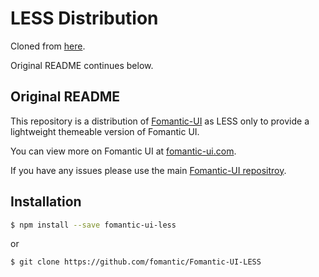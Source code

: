 # LESS Distribution

Cloned from [here](https://github.com/fomantic/Fomantic-UI-LESS/tree/2.9.3).

Original README continues below.

## Original README

This repository is a distribution of [Fomantic-UI](https://fomantic-ui.com) as LESS only to provide a lightweight themeable version of Fomantic UI.

You can view more on Fomantic UI at [fomantic-ui.com](https://fomantic-ui.com).

If you have any issues please use the main [Fomantic-UI repositroy](https://github.com/fomantic/Fomantic-UI).

## Installation

```bash
$ npm install --save fomantic-ui-less
```
or
```bash
$ git clone https://github.com/fomantic/Fomantic-UI-LESS
```
